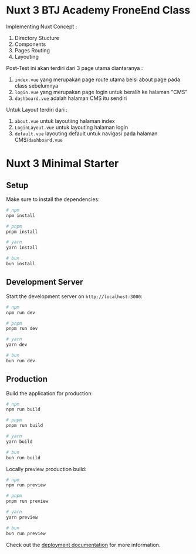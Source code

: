 # Nuxt 3 BTJ Academy FroneEnd Class

Implementing Nuxt Concept :

1. Directory Stucture
2. Components
3. Pages Routing
4. Layouting

Post-Test ini akan terdiri dari 3 page utama diantaranya :

1. `index.vue` yang merupakan page route utama beisi about page pada class sebelumnya
2. `login.vue` yang merupakan page login untuk beralih ke halaman "CMS"
3. `dashboard.vue` adalah halaman CMS itu sendiri

Untuk Layout terdiri dari :

1. `about.vue` untuk layoutiing halaman index
2. `LoginLayout.vue` untuk layouting halaman login
3. `default.vue` layouting default untuk navigasi pada halaman CMS/`dashboard.vue`

# Nuxt 3 Minimal Starter

## Setup

Make sure to install the dependencies:

```bash
# npm
npm install

# pnpm
pnpm install

# yarn
yarn install

# bun
bun install
```

## Development Server

Start the development server on `http://localhost:3000`:

```bash
# npm
npm run dev

# pnpm
pnpm run dev

# yarn
yarn dev

# bun
bun run dev
```

## Production

Build the application for production:

```bash
# npm
npm run build

# pnpm
pnpm run build

# yarn
yarn build

# bun
bun run build
```

Locally preview production build:

```bash
# npm
npm run preview

# pnpm
pnpm run preview

# yarn
yarn preview

# bun
bun run preview
```

Check out the [deployment documentation](https://nuxt.com/docs/getting-started/deployment) for more information.
